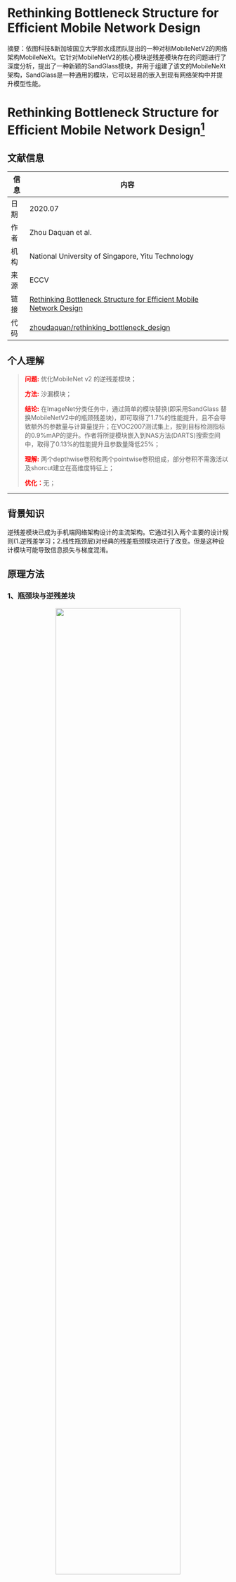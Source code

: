 # Rethinking Bottleneck Structure for Efficient Mobile Network Design

摘要：依图科技&新加坡国立大学颜水成团队提出的一种对标MobileNetV2的网络架构MobileNeXt。它针对MobileNetV2的核心模块逆残差模块存在的问题进行了深度分析，提出了一种新颖的SandGlass模块，并用于组建了该文的MobileNeXt架构，SandGlass是一种通用的模块，它可以轻易的嵌入到现有网络架构中并提升模型性能。
<!--more-->

# Rethinking Bottleneck Structure for Efficient Mobile Network Design[^01]

## 文献信息
| 信息 | 内容                                                         |
| ---- | ------------------------------------------------------------ |
| 日期 | 2020.07                                                      |
| 作者 | Zhou Daquan et al.                                           |
| 机构 | National University of Singapore, Yitu Technology            |
| 来源 | ECCV                                                         |
| 链接 | [Rethinking Bottleneck Structure for Efficient Mobile Network Design](https://arxiv.org/abs/2007.02269) |
| 代码 | [zhoudaquan/rethinking_bottleneck_design](https://github.com/zhoudaquan/rethinking_bottleneck_design) |

## 个人理解

><strong style="color:red;">问题:</strong> 优化MobileNet v2 的逆残差模块；
>
><strong style="color:red;">方法:</strong> 沙漏模块；
>
><strong style="color:red;">结论:</strong> 在ImageNet分类任务中，通过简单的模块替换(即采用SandGlass 替换MobileNetV2中的瓶颈残差块)，即可取得了1.7%的性能提升，且不会导致额外的参数量与计算量提升；在VOC2007测试集上，按到目标检测指标的0.9%mAP的提升。作者将所提模块嵌入到NAS方法(DARTS)搜索空间中，取得了0.13%的性能提升且参数量降低25%；
>
><strong style="color:red;">理解:</strong> 两个depthwise卷积和两个pointwise卷积组成，部分卷积不需激活以及shorcut建立在高维度特征上；
>
><strong style="color:red;">优化：</strong>无；
---

## 背景知识

逆残差模块已成为手机端网络架构设计的主流架构。它通过引入两个主要的设计规则(1.逆残差学习；2.线性瓶颈层)对经典的残差瓶颈模块进行了改变。但是这种设计模块可能导致信息损失与梯度混淆。

## 原理方法

### 1、瓶颈块与逆残差块

<div align=center>
    <img src=https://cloud-resources-data.oss-cn-chengdu.aliyuncs.com/blog/image-20220507214511546.png width=75% />
</div>

- Bottleneck：它包含两个1x1卷积(分别进行降维与升维)与一个3x3卷积(用于空间信息变换)，它是一种heavy-weight模块；
- Inverted Residual Block：它包含两个1x1卷积(分别进行升维与降维)与一个3x3深度可分离卷积(用于空间信息变换)，它是一种light-weight模块。

### 2、SandGlass 沙漏模块

(1) 更宽的网络有利于缓解梯度混淆问题，并有助于提升模型性能；(2)逆残差模块中的短连接可能会影响梯度回传。

考虑到上述逆残差模块的局限性，作者对其设计规则进行重思考并提出了SandGlass模块缓解上述问题。该模块的设计主要源自如下几点分析：

- 保持更多的信息从bottom传递给top层，进而有助于梯度回传；
- 深度卷积是一种轻量型单元，可以执行两次深度卷积以编码更多的空间信息。

<div align=center>
    <img src=https://cloud-resources-data.oss-cn-chengdu.aliyuncs.com/blog/image-20220507214915890.png width=75% />
</div>


- Position of Expansion and Reduction. 在原始的逆残差模块中先进行升维再进行降维。基于前述分析，为确保高维度特征的短连接，作者对两个1x1卷积的顺序进行了调整。假设$F \in R^{D_f \times D_f \times M}$表示输入张量，$G \in R^{D_f \times D_f \times M}$表示输出张量(注：此时尚未考虑深度卷积)，那么该模块的可以写成如下形式，中间两个1x1卷积，$\phi_e$和$\phi_r$用于维度扩展和缩减的pointwise卷积。这样的设计将bottleneck保持在residual path中间能够减少参数量和计算量，最重要的是，能将shortcut建立在维度较大的特征上。
$$
G = \phi_e(\phi_r(F)) + F
$$

- High-dimensional Shortcut. 作者并未在瓶颈层间构建Shortcut，而是在更高维特征之间构建Shortcut。更宽的短连接有助于更多的信息从输入F传递给输出G，从而更好地传递信息和回传梯度。
- Learning expressive spatial features. 1x1 pointwise 卷积有助于编码通道间的信息，但难以获取空间信息，因此，在这里作者沿着逆残差模块的思路引入深度卷积编码空间信息。不同于逆残差模块在两个1x1卷积之间引入深度卷积，作者认为1x1卷积导致了减少的空域信息编码，因此将深度卷积置于两个1x1卷积之外，见图中的两个3x3深度卷积。该模块可以采用如下公式进行描述：

$$
\hat{G} = \phi_{1,p} \phi_{1,d} (F) \\
G = \phi_{1,d} \phi_{2,p} (\hat(G)) + F 
$$

 其中$\phi_{1,p}, \phi_{1,d}$分别表示1x1卷积与深度卷积。从而确保了深度卷积在高维空间处理并得到更丰富的特征表达。

- Activation Layer. 已有研究表明：线性瓶颈层有助于避免特征出现零化现象(防止特征值变为零)，进而导致信息损失。基于此，作者在用于降维的1x1卷积后不添加激活函数。同时最后一个深度卷积后也不添加激活函数，激活函数仅加第一个深度卷积与最后一个1x1卷积之后。
- Block Structure. 基于上述考虑，得到了该文所设计的新颖的残差瓶颈模块。但当输入与输出通道数不相同时不进行短连接操作。depthwise卷积采用 $3 \times 3 $ 卷积核，在需要的地方采用BN+ReLU6的组合。

<div align=center>
    <img src=https://cloud-resources-data.oss-cn-chengdu.aliyuncs.com/blog/image-20220507215755095.png width=75% />
</div>
### 3、MobileNeXt 结构

作者将上述模块构建的网络架构称之为MobileNeXt。注：SandGlass中的扩展比例与MobileNetV2中的相同。

<div align=center>
    <img src=https://cloud-resources-data.oss-cn-chengdu.aliyuncs.com/blog/image-20220507215900950.png width=75% />
</div>

### 4、Identity tensor multiplier 恒等张量乘子

**残差模块中的短连接有助于梯度跨层传播。**但是，作者通过实验发现：没有必要保持全局恒等tensor与残差分支组合。为使得该网络更适合于手机端，作者引入了一个新的超参数：identity tensor multiplier，表示为$\alpha \in [0, 1]$。为简单起见，假设$\phi$表示残差分支的变换函数，那么添加该超参数后的模块可以重写为：
$$
G_{1: \alpha M}=\phi(F)_{1: \alpha M}+F_{1: \alpha M} \\
G_{\alpha M: m}=\phi(F)_{\alpha M: M}
$$

引入的超参数$\alpha$有两个作用：

- 降低该超参数，每个模块中的add数量可以进一步降低，因为add操作会占用不少耗时。用户可以选择更少的$\alpha$以得到更好的推理速度且性能几乎无影响；
- 降低内存访问时间。影响模型推理的一个重要因素是，内存访问消耗(Memory acces cost, MAC)。降低该超参数有助于减少cache占用，进而加速推理。

## 实验结果

为说明所提方案的有效性，作者在ImageNet与VOC数据集上进行了实验分析。在模型训练过程中，优化器为SGD(momentum=0.9,weight_decay=$4\times 10^{-5}$)，初始学习率为0.05，cosine方式衰减，BatchSize=256，4个GPU。如无特殊说明，模型总计训练200epoch。

<div align=center>
    <img src=https://cloud-resources-data.oss-cn-chengdu.aliyuncs.com/blog/image-20220507220527466.png width=75% />
    <img src=https://cloud-resources-data.oss-cn-chengdu.aliyuncs.com/blog/image-20220507220551820.png width=75% />
    <img src=https://cloud-resources-data.oss-cn-chengdu.aliyuncs.com/blog/image-20220507220637521.png width=75% />
    <img src=https://cloud-resources-data.oss-cn-chengdu.aliyuncs.com/blog/image-20220507220658359.png width=75% />
    <img src=https://cloud-resources-data.oss-cn-chengdu.aliyuncs.com/blog/image-20220507220715900.png width=75% />
</div>

## 参考文献

[^01]: [风度78-【论文解读】打破常规，逆残差模块超强改进，新一代移动端模型MobileNeXt来了！精度速度双超MobileNetV2...-CSDN](https://blog.csdn.net/fengdu78/article/details/107241361)


